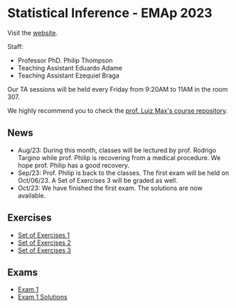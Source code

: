 # Statistical Inference - EMAp 2023

Visit the [website](https://adamesalles.github.io/statistical-inference).

Staff:

- Professor PhD. Philip Thompson
- Teaching Assistant Eduardo Adame
- Teaching Assistant Ezequiel Braga

Our TA sessions will be held every Friday from 9:20AM to 11AM  in the room 307.

We highly recommend you to check the [prof. Luiz Max's course repository](https://github.com/maxbiostat/Statistical_Inference_BSc).

## News

- Aug/23: During this month, classes will be lectured by prof. Rodrigo Targino while prof. Philip is recovering from a medical procedure. We hope prof. Philip has a good recovery.
- Sep/23: Prof. Philip is back to the classes. The first exam will be held on Oct/06/23. A Set of Exercises 3 will be graded as well.
- Oct/23: We have finished the first exam. The solutions are now available.

## Exercises

- [Set of Exercises 1](https://github.com/adamesalles/statistical-inference/blob/main/exercises/1.pdf)
- [Set of Exercises 2](https://github.com/adamesalles/statistical-inference/blob/main/exercises/2.pdf)
- [Set of Exercises 3](https://github.com/adamesalles/statistical-inference/blob/main/exercises/3.pdf)

## Exams

- [Exam 1](https://github.com/adamesalles/statistical-inference/blob/main/exams/A1-2023.pdf)
- [Exam 1 Solutions](https://github.com/adamesalles/statistical-inference/blob/main/exams/A1-2023-Solutions.pdf)

